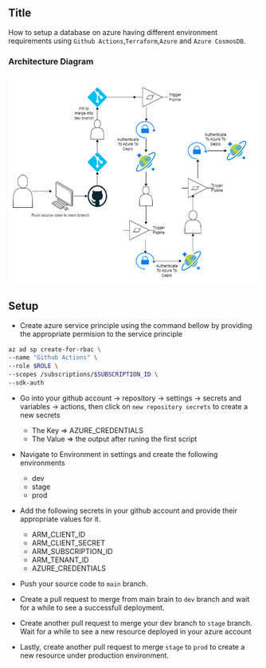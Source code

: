 ## Title
How to setup a database on azure having different environment requirements using   `Github Actions`,`Terraform`,`Azure` and `Azure CosmosDB`.

### Architecture Diagram
![Architecture Diagram](./cosmosdb.png)

## Setup
* Create azure service principle using the command bellow by providing the appropriate permision to the service principle

```bash
az ad sp create-for-rbac \
--name "Github Actions" \
--role $ROLE \
--scopes /subscriptions/$SUBSCRIPTION_ID \
--sdk-auth
```

* Go into your github account -> repository -> settings -> secrets and variables -> actions, then click on `new repository secrets` to create a new secrets
    * The Key => AZURE_CREDENTIALS
    * The Value => the output after runing the first script

* Navigate to Environment in settings and create the following environments
    * dev
    * stage
    * prod

* Add the following secrets in your github account and provide their appropriate values for it.
    * ARM_CLIENT_ID
    * ARM_CLIENT_SECRET
    * ARM_SUBSCRIPTION_ID
    * ARM_TENANT_ID
    * AZURE_CREDENTIALS

* Push your source code to `main` branch.
* Create a pull request to merge from main brain to `dev` branch and wait for a while to see a successfull deployment.
* Create another pull request to merge your dev branch to `stage` branch. Wait for a while to see a new resource deployed in your azure account
* Lastly, create another pull request to merge `stage` to `prod` to create a new resource under production environment.
